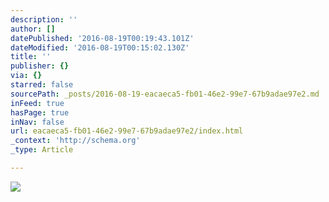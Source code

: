 ```yaml
---
description: ''
author: []
datePublished: '2016-08-19T00:19:43.101Z'
dateModified: '2016-08-19T00:15:02.130Z'
title: ''
publisher: {}
via: {}
starred: false
sourcePath: _posts/2016-08-19-eacaeca5-fb01-46e2-99e7-67b9adae97e2.md
inFeed: true
hasPage: true
inNav: false
url: eacaeca5-fb01-46e2-99e7-67b9adae97e2/index.html
_context: 'http://schema.org'
_type: Article

---
```

![](https://the-grid-user-content.s3-us-west-2.amazonaws.com/73b78271-ece7-46a2-8e5a-ed19e69b0a14.png)